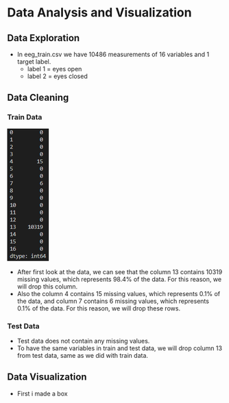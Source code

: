 # Data Analysis and Visualization
## Data Exploration
* In eeg_train.csv we have 10486 measurements of 16 variables and 1 target label. 
    * label 1 = eyes open
    * label 2 = eyes closed


## Data Cleaning
### Train Data
<img src="./missing.png" alt="Missing values by column in Train data"/>

* After first look at the data, we can see that the column 13 contains 10319 missing values, which represents 98.4% of the data. For this reason, we will drop this column.
* Also the column 4 contains 15 missing values, which represents 0.1% of the data, and column 7 contains 6 missing values, which represents 0.1% of the data. For this reason, we will drop these rows.

### Test Data
* Test data does not contain any missing values.
* To have the same variables in train and test data, we will drop column 13 from test data, same as we did with train data.

## Data Visualization
* First i made a box
